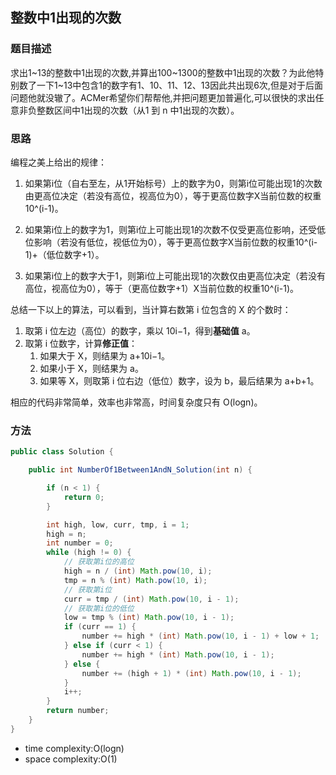 ## 整数中1出现的次数

### 题目描述

求出1~13的整数中1出现的次数,并算出100~1300的整数中1出现的次数？为此他特别数了一下1~13中包含1的数字有1、10、11、12、13因此共出现6次,但是对于后面问题他就没辙了。ACMer希望你们帮帮他,并把问题更加普遍化,可以很快的求出任意非负整数区间中1出现的次数（从1 到 n 中1出现的次数）。

### 思路

编程之美上给出的规律：

1. 如果第i位（自右至左，从1开始标号）上的数字为0，则第i位可能出现1的次数由更高位决定（若没有高位，视高位为0），等于更高位数字X当前位数的权重10^(i-1)。

2. 如果第i位上的数字为1，则第i位上可能出现1的次数不仅受更高位影响，还受低位影响（若没有低位，视低位为0），等于更高位数字X当前位数的权重10^(i-1)+（低位数字+1）。

3. 如果第i位上的数字大于1，则第i位上可能出现1的次数仅由更高位决定（若没有高位，视高位为0），等于（更高位数字+1）X当前位数的权重10^(i-1)。

总结一下以上的算法，可以看到，当计算右数第 i 位包含的 X 的个数时：

1. 取第 i 位左边（高位）的数字，乘以 10i−1，得到**基础值** a。
2. 取第 i 位数字，计算**修正值**：
   1. 如果大于 X，则结果为 a+10i−1。
   2. 如果小于 X，则结果为 a。
   3. 如果等 X，则取第 i 位右边（低位）数字，设为 b，最后结果为 a+b+1。

相应的代码非常简单，效率也非常高，时间复杂度只有 O(logn)。

### 方法

```java
public class Solution {

    public int NumberOf1Between1AndN_Solution(int n) {

        if (n < 1) {
            return 0;
        }

        int high, low, curr, tmp, i = 1;
        high = n;
        int number = 0;
        while (high != 0) {
            // 获取第i位的高位
            high = n / (int) Math.pow(10, i);
            tmp = n % (int) Math.pow(10, i);
            // 获取第i位
            curr = tmp / (int) Math.pow(10, i - 1);
            // 获取第i位的低位
            low = tmp % (int) Math.pow(10, i - 1);
            if (curr == 1) {
                number += high * (int) Math.pow(10, i - 1) + low + 1;
            } else if (curr < 1) {
                number += high * (int) Math.pow(10, i - 1);
            } else {
                number += (high + 1) * (int) Math.pow(10, i - 1);
            }
            i++;
        }
        return number;
    }
}
```

- time complexity:O(logn)
- space complexity:O(1)
